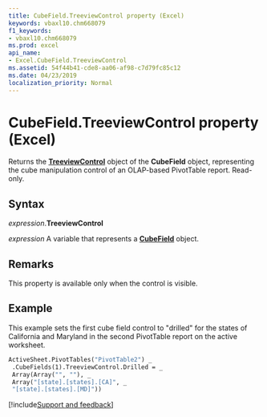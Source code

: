```yaml
---
title: CubeField.TreeviewControl property (Excel)
keywords: vbaxl10.chm668079
f1_keywords:
- vbaxl10.chm668079
ms.prod: excel
api_name:
- Excel.CubeField.TreeviewControl
ms.assetid: 54f44b41-cde8-aa06-af98-c7d79fc85c12
ms.date: 04/23/2019
localization_priority: Normal
---
```



# CubeField.TreeviewControl property (Excel)

Returns the **[TreeviewControl](Excel.TreeviewControl.md)** object of the **CubeField** object, representing the cube manipulation control of an OLAP-based PivotTable report. Read-only.


## Syntax

_expression_.**TreeviewControl**

_expression_ A variable that represents a **[CubeField](Excel.CubeField.md)** object.


## Remarks

This property is available only when the control is visible.


## Example

This example sets the first cube field control to "drilled" for the states of California and Maryland in the second PivotTable report on the active worksheet.

```vb
ActiveSheet.PivotTables("PivotTable2") _ 
 .CubeFields(1).TreeviewControl.Drilled = _ 
 Array(Array("", ""), _ 
 Array("[state].[states].[CA]", _ 
 "[state].[states].[MD]"))
```




[!include[Support and feedback](~/includes/feedback-boilerplate.md)]